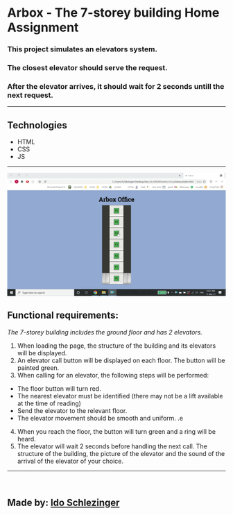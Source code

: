 ﻿# Arbox - The 7-storey building Home Assignment 

### This project simulates an elevators system.

### The closest elevator should serve the request.

### After the elevator arrives, it should wait for 2 seconds untill the next request.

---

## Technologies

- HTML
- CSS
- JS

---

![Example](data/video.gif)

## Functional requirements:

_The 7-storey building includes the ground floor and has 2 elevators._

 1. When loading the page, the structure of the building and its elevators will be displayed.
 2. An elevator call button will be displayed on each floor. The button will be painted green.
 3. When calling for an elevator, the following steps will be performed:
  - The floor button will turn red.
  - The nearest elevator must be identified (there may not be a lift available at the time of reading)
  - Send the elevator to the relevant floor.
  - The elevator movement should be smooth and uniform. .e
4. When you reach the floor, the button will turn green and a ring will be heard.
5. The elevator will wait 2 seconds before handling the next call.
   The structure of the building, the picture of the elevator and the sound of the arrival of the elevator of your choice.

---

<br/>

## Made by: [Ido Schlezinger](https://www.linkedin.com/in/ido-schlezinger/)
